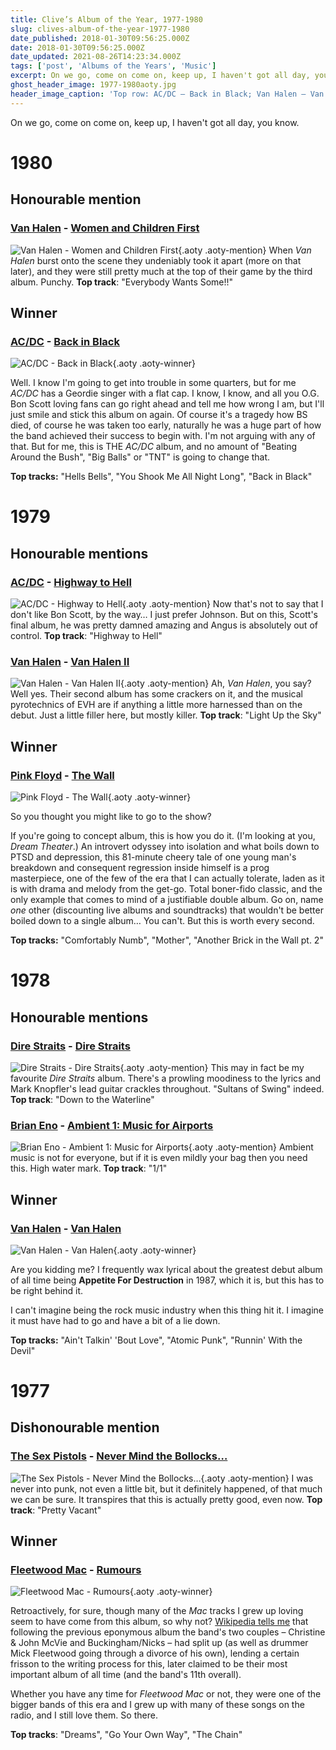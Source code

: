 ```yaml
---
title: Clive’s Album of the Year, 1977-1980
slug: clives-album-of-the-year-1977-1980
date_published: 2018-01-30T09:56:25.000Z
date: 2018-01-30T09:56:25.000Z
date_updated: 2021-08-26T14:23:34.000Z
tags: ['post', 'Albums of the Years', 'Music']
excerpt: On we go, come on come on, keep up, I haven't got all day, you know.
ghost_header_image: 1977-1980aoty.jpg
header_image_caption: 'Top row: AC/DC – Back in Black; Van Halen – Van Halen II; Pink Floyd – The Wall. Bottom row: Van Halen – Van Halen; The Sex Pistols – Never Mind the Bollocks...; Fleetwood Mac – Rumours'
---
```


On we go, come on come on, keep up, I haven't got all day, you know.

# 1980

## Honourable mention

### [Van Halen](http://www.van-halen.com/) - [Women and Children First](https://www.amazon.co.uk/Women-Children-First-Remastered-Halen/dp/B00UZTTHTG/)

![Van Halen - Women and Children First](/public/images/2025/02/vh-women.jpg){.aoty .aoty-mention} When *Van Halen* burst onto the scene they undeniably took it apart (more on that later), and they were still pretty much at the top of their game by the third album. Punchy. **Top track**: "Everybody Wants Some!!"

## Winner

### [AC/DC](http://www.acdc.com/) - [Back in Black](https://www.amazon.co.uk/Back-Black-AC-DC/dp/B00O6YCV80/)

![AC/DC - Back in Black](/public/images/2018/01/bib-300.jpg){.aoty .aoty-winner}

Well. I know I'm going to get into trouble in some quarters, but for me *AC/DC* has a Geordie singer with a flat cap. I know, I know, and all you O.G. Bon Scott loving fans can go right ahead and tell me how wrong I am, but I'll just smile and stick this album on again. Of course it's a tragedy how BS died, of course he was taken too early, naturally he was a huge part of how the band achieved their success to begin with. I'm not arguing with any of that. But for me, this is THE *AC/DC* album, and no amount of "Beating Around the Bush", "Big Balls" or "TNT" is going to change that.

**Top tracks:** "Hells Bells", "You Shook Me All Night Long", "Back in Black"

# 1979

## Honourable mentions

### [AC/DC](http://www.acdc.com/) - [Highway to Hell](https://www.amazon.co.uk/Highway-Hell-AC-DC/dp/B00O71X5YG/)

![AC/DC - Highway to Hell](/public/images/2025/02/hth.jpg){.aoty .aoty-mention} Now that's not to say that I don't like Bon Scott, by the way… I just prefer Johnson. But on this, Scott's final album, he was pretty damned amazing and Angus is absolutely out of control. **Top track**: "Highway to Hell"

### [Van Halen](http://www.van-halen.com/) - [Van Halen II](https://www.amazon.co.uk/Van-Halen-II/dp/B00UZTWEVO/)

![Van Halen - Van Halen II](/public/images/2025/02/vhii.jpg){.aoty .aoty-mention} Ah, *Van Halen*, you say? Well yes. Their second album has some crackers on it, and the musical pyrotechnics of EVH are if anything a little more harnessed than on the debut. Just a little filler here, but mostly killer. **Top track**: "Light Up the Sky"

## Winner

### [Pink Floyd](http://www.pinkfloyd.com/) - [The Wall](https://www.amazon.co.uk/Wall-2011-Remastered-Version/dp/B005NNYL54/)

![Pink Floyd - The Wall](/public/images/2018/01/wall-300.jpg){.aoty .aoty-winner}

So you thought you might like to go to the show?

If you're going to concept album, this is how you do it. (I'm looking at you, *Dream Theater*.) An introvert odyssey into isolation and what boils down to PTSD and depression, this 81-minute cheery tale of one young man's breakdown and consequent regression inside himself is a prog masterpiece, one of the few of the era that I can actually tolerate, laden as it is with drama and melody from the get-go. Total boner-fido classic, and the only example that comes to mind of a justifiable double album. Go on, name *one* other (discounting live albums and soundtracks) that wouldn't be better boiled down to a single album… You can't. But this is worth every second.

**Top tracks:** "Comfortably Numb", "Mother", "Another Brick in the Wall pt. 2"

# 1978

## Honourable mentions

### [Dire Straits](https://en.wikipedia.org/wiki/Dire_Straits) - [Dire Straits](https://www.amazon.co.uk/Dire-Straits-Remastered/dp/B001KVLPMK/)

![Dire Straits - Dire Straits](/public/images/2025/02/ds-ds.jpg){.aoty .aoty-mention} This may in fact be my favourite *Dire Straits* album. There's a prowling moodiness to the lyrics and Mark Knopfler's lead guitar crackles throughout. "Sultans of Swing" indeed. **Top track**: "Down to the Waterline"

### [Brian Eno](http://www.brian-eno.net/) - [Ambient 1: Music for Airports](https://www.amazon.co.uk/Ambient-Music-Airports-Brian-Eno/dp/B001I3DUQO/)

![Brian Eno - Ambient 1: Music for Airports](/public/images/2025/02/airports.jpg){.aoty .aoty-mention} Ambient music is not for everyone, but if it is even mildly your bag then you need this. High water mark. **Top track**: "1/1"

## Winner

### [Van Halen](http://www.van-halen.com/) - [Van Halen](https://www.amazon.co.uk/Van-Halen/dp/B00UZTL04Q/)

![Van Halen - Van Halen](/public/images/2018/01/Van_Halen_300.jpg){.aoty .aoty-winner}

Are you kidding me? I frequently wax lyrical about the greatest debut album of all time being **Appetite For Destruction** in 1987, which it is, but this has to be right behind it.

I can't imagine being the rock music industry when this thing hit it. I imagine it must have had to go and have a bit of a lie down.

**Top tracks:** "Ain't Talkin' 'Bout Love", "Atomic Punk", "Runnin' With the Devil"

# 1977

## Dishonourable mention

### [The Sex Pistols](https://en.wikipedia.org/wiki/Sex_Pistols) - [Never Mind the Bollocks…](https://www.amazon.co.uk/Never-Mind-Bollocks-Heres-Pistols/dp/B00860FD9O/)

![The Sex Pistols - Never Mind the Bollocks…](/public/images/2025/02/bollocks.jpg){.aoty .aoty-mention} I was never into punk, not even a little bit, but it definitely happened, of that much we can be sure. It transpires that this is actually pretty good, even now. **Top track**: "Pretty Vacant"

## Winner

### [Fleetwood Mac](https://www.fleetwoodmac.com/) - [Rumours](https://www.amazon.co.uk/Rumours-Fleetwood-Mac/dp/B00AI3UW2K/)

![Fleetwood Mac - Rumours](/public/images/2018/01/rsz_rumours.jpg){.aoty .aoty-winner}

Retroactively, for sure, though many of the *Mac* tracks I grew up loving seem to have come from this album, so why not? [Wikipedia tells me](https://en.wikipedia.org/wiki/Rumours_(album)) that following the previous eponymous album the band's two couples – Christine & John McVie and Buckingham/Nicks – had split up (as well as drummer Mick Fleetwood going through a divorce of his own), lending a certain frisson to the writing process for this, later claimed to be their most important album of all time (and the band's 11th overall).

Whether you have any time for *Fleetwood Mac* or not, they were one of the bigger bands of this era and I grew up with many of these songs on the radio, and I still love them. So there.

**Top tracks**: "Dreams", "Go Your Own Way", "The Chain"
